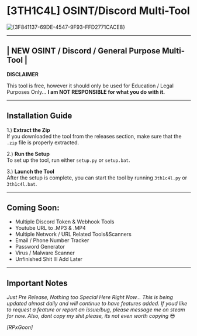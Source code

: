 # [3TH1C4L] OSINT/Discord Multi-Tool
![{3F841137-69DE-4547-9F93-FFD2771CACE8}](https://github.com/user-attachments/assets/8fe741c2-e120-45e8-858e-4e5a5c20e5c3)




---

## | NEW OSINT / Discord / General Purpose Multi-Tool |

**DISCLAIMER**  

This tool is free, however it should only be used for Education / Legal Purposes Only... **I am NOT RESPONSIBLE for what you do with it.**

---

## Installation Guide

1.) **Extract the Zip**  
   If you downloaded the tool from the releases section, make sure that the `.zip` file is properly extracted.

2.) **Run the Setup**  
   To set up the tool, run either `setup.py` or `setup.bat`.

3.) **Launch the Tool**  
   After the setup is complete, you can start the tool by running `3th1c4l.py` or `3th1c4l.bat`.

---

## Coming Soon:

- Multiple Discord Token & Webhook Tools
- Youtube URL to .MP3 & .MP4
- Multiple Network / URL Related Tools&Scanners
- Email / Phone Number Tracker
- Password Generator
- Virus / Malware Scanner
- Unfinished Shit Ill Add Later

---

## Important Notes

*Just Pre Release, Nothing too Special Here Right Now...*
*This is being updated almost daily and will continue to have features added.*
*If youd like to request a feature or report an issue/bug, please message me on steam for now.*
*Also, dont copy my shit please, its not even worth copying* 😎



*[RPxGoon]*

